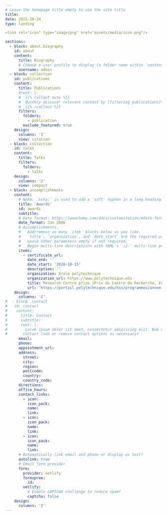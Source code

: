 ```yaml
---
# Leave the homepage title empty to use the site title
title:
date: 2022-10-24
type: landing

<link rel="icon" type="image/png" href="assets/media/icon.png"/>

sections:
  - block: about.biography
    id: about
    content:
      title: Biography
      # Choose a user profile to display (a folder name within `content/authors/`)
      username: admin
  - block: collection
    id: publications
    content:
      title: Publications
      #text: |-
      #  {{% callout note %}}
      #  Quickly discover relevant content by [filtering publications](./publication/).
      #  {{% /callout %}}
      filters:
        folders:
          - publication
        exclude_featured: true
    design:
      columns: '1'
      view: citation
  - block: collection
    id: talks
    content:
      title: Talks
      filters:
        folders:
          - talks
    design:
      columns: '2'
      view: compact
  - block: accomplishments
    content:
      # Note: `&shy;` is used to add a 'soft' hyphen in a long heading.
      title: 'Awards'
      id: awards
      subtitle:
      # Date format: https://wowchemy.com/docs/customization/#date-format
      date_format: Jan 2006
      # Accomplishments.
      #   Add/remove as many `item` blocks below as you like.
      #   `title`, `organization`, and `date_start` are the required parameters.
      #   Leave other parameters empty if not required.
      #   Begin multi-line descriptions with YAML's `|2-` multi-line prefix.
      items:
        - certificate_url:
          date_end: ''
          date_start: '2020-10-15'
          description: ''
          organization: Ecole polytechnique
          organization_url: https://www.polytechnique.edu
          title: Research Centre prize (Prix du Centre de Recherche, Ecole polytechnique)
          url: 'https://portail.polytechnique.edu/hss/programmes/annee-3/stages-de-recherche'
    design:
      columns: '2'
#  - block: contact
#   id: contact
#    content:
#      title: Contact
#      subtitle:
#      text: |-
#        Lorem ipsum dolor sit amet, consectetur adipiscing elit. Nam mi diam, venenatis ut magna et, vehicula efficitur enim.
#       Contact (add or remove contact options as necessary)
      email: 
      phone: 
      appointment_url:
      address:
        street:
        city:
        region:
        postcode:
        country:
        country_code:
      directions:
      office_hours:
      contact_links:
        - icon:
          icon_pack: 
          name:
          link:
        - icon:
          icon_pack:
          name:
          link:
        - icon:
          icon_pack:
          name:
          link:
      # Automatically link email and phone or display as text?
      autolink: true
      # Email form provider
      form:
        provider: netlify
        formspree:
          id:
        netlify:
          # Enable CAPTCHA challenge to reduce spam?
          captcha: false
    design:
      columns: '2'
---
```

